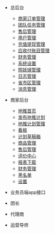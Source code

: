 * 总后台
  * [商家订单管理](order/index.md)
  * [团队任务管理](team_work/index.md)
  * [售后管理](gongdan/index.md)
  * [用户管理](users/index.md)
  * [充值提现管理](order/index.md)
  * [应收付账目管理](order/index.md)
  * [财务管理](order/index.md)
  * [系统设置](order/index.md)
  * [照妖镜管理](order/index.md)
  * [日志管理](order/index.md)
  * [省市区管理](order/index.md)
  * [消息管理](order/index.md)

* 商家后台
  * [地推首页](order/index.md)
  * [发布地推计划](order/index.md)
  * [地推计划管理](order/index.md)
  * [看板](order/index.md)
  * [计划草稿箱](order/index.md)
  * [商品管理](order/index.md)
  * [售后管理](order/index.md)
  * [评价中心](order/index.md)
  * [报表下载](order/index.md)
  * [财务管理](order/index.md)
  * [黑名单](order/index.md)
  * [设置](order/index.md)
* 业务员端app接口
* 团长 
* 代理商 
* 运营导师  
